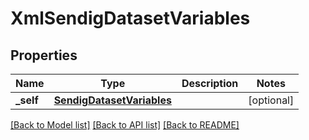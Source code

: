 # XmlSendigDatasetVariables

## Properties
Name | Type | Description | Notes
------------ | ------------- | ------------- | -------------
**_self** | [**SendigDatasetVariables**](SendigDatasetVariables.md) |  | [optional] 

[[Back to Model list]](../README.md#documentation-for-models) [[Back to API list]](../README.md#documentation-for-api-endpoints) [[Back to README]](../README.md)


